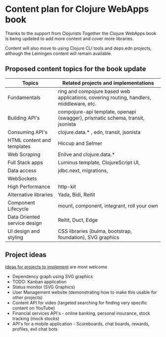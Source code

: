 # Content plan for Clojure WebApps book
Thanks to the support from Clojurists Together the Clojure WebApps book is being updated to add more content and cover more libraries.

Content will also move to using Clojure CLI tools and deps.edn projects, although the Leiningen content will remain available.

## Proposed content topics for the book update

| Topics                       | Related projects and implementations                                                    |
|------------------------------|-----------------------------------------------------------------------------------------|
| Fundamentals                 | ring and compojure based web applications, covering routing, handlers, middleware, etc. |
| Building API's               | compojure-api template, openapi (swagger), prismatic schema, transit, jsonista          |
| Consuming API's              | clojure.data.* , edn, transit, jsonista                                                 |
| HTML content and templates   | Hiccup and Selmer                                                                       |
| Web Scraping                 | Enilve and clojure.data.*                                                               |
| Full Stack apps              | Luminus template, ClojureScript UI,                                                     |
| Data access                  | jdbc.next, migrations,                                                                  |
| WebSockets                   |                                                                                         |
| High Performance             | http-kit                                                                                |
| Alternative libraries        | Yada, Bidi, Reitit                                                                      |
| Component Lifecycle          | mount, component, integrant, roll your own                                              |
| Data Oriented service design | Reitit, Duct, Edge                                                                      |
| UI design and styling        | CSS libraries (bulma, bootstrap, foundation), SVG graphics                              |


## Project ideas

[Ideas for projects to implement](https://github.com/practicalli/clojure-webapps-content/issues) are most welcome

* Dependency graph using SVG graphics
* TODO:  Kanban application
* Status monitor (SVG Graphics)
* User Management website (demonstrating how to make this usable for other projects)
* Content API for video (targeted searching for finding very specific content on YouTube)
* Financial services API's - online banking, personal insurance, stock tracking (mock stocks)
* API's for a mobile application - Scoreboards, chat boards, rewards, profiles, evil chat bots

